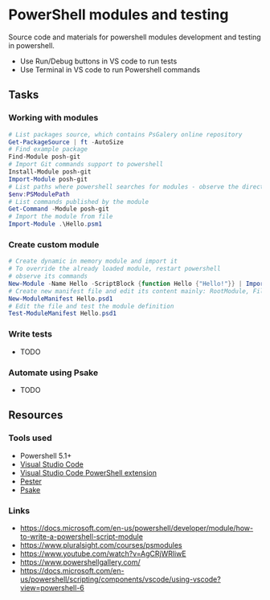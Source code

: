 # PowerShell modules and testing

Source code and materials for powershell modules development and testing in powershell.

* Use Run/Debug buttons in VS code to run tests
* Use Terminal in VS code to run Powershell commands

## Tasks

### Working with modules

```powershell
# List packages source, which contains PsGalery online repository
Get-PackageSource | ft -AutoSize
# Find example package
Find-Module posh-git
# Import Git commands support to powershell
Install-Module posh-git
Import-Module posh-git
# List paths where powershell searches for modules - observe the directory structure
$env:PSModulePath
# List commands published by the module
Get-Command -Module posh-git
# Import the module from file
Import-Module .\Hello.psm1
```

### Create custom module

```powershell
# Create dynamic in memory module and import it
# To override the already loaded module, restart powershell
# observe its commands
New-Module -Name Hello -ScriptBlock {function Hello {"Hello!"}} | Import-module
# Create new manifest file and edit its content mainly: RootModule, FileList, FunctionsToExport
New-ModuleManifest Hello.psd1
# Edit the file and test the module definition
Test-ModuleManifest Hello.psd1
```

### Write tests

* TODO

### Automate using Psake

* TODO


## Resources

### Tools used

* Powershell 5.1+
* [Visual Studio Code](https://code.visualstudio.com/)
* [Visual Studio Code PowerShell extension](https://marketplace.visualstudio.com/items?itemName=ms-vscode.PowerShell)
* [Pester](https://github.com/pester/Pester)
* [Psake](https://github.com/psake/psake)

### Links

* https://docs.microsoft.com/en-us/powershell/developer/module/how-to-write-a-powershell-script-module
* https://www.pluralsight.com/courses/psmodules
* https://www.youtube.com/watch?v=AgCRjWRliwE
* https://www.powershellgallery.com/
* https://docs.microsoft.com/en-us/powershell/scripting/components/vscode/using-vscode?view=powershell-6